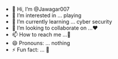 - 👋 Hi, I’m @Jawagar007
- 👀 I’m interested in ... playing 
- 🌱 I’m currently learning ... cyber security 
- 💞️ I’m looking to collaborate on ...❤️
- 📫 How to reach me ...🤔
- 😄 Pronouns: ... nothing 
- ⚡ Fun fact: ... 🚫 

<!---
Jawagar007/Jawagar007 is a ✨ special ✨ repository because its `README.md` (this file) appears on your GitHub profile.
You can click the Preview link to take a look at your changes.
--->
